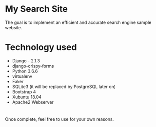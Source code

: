 # My Search Site

The goal is to implement an efficient and accurate search engine sample website.

# Technology used

* Django - 2.1.3
* django-crispy-forms
* Python 3.6.6
* virtualenv
* Faker
* SQLite3 (it will be replaced by PostgreSQL later on)
* Bootstrap 4
* Xubuntu 18.04
* Apache2 Webserver

#
  Once complete, feel free to use for your own reasons.